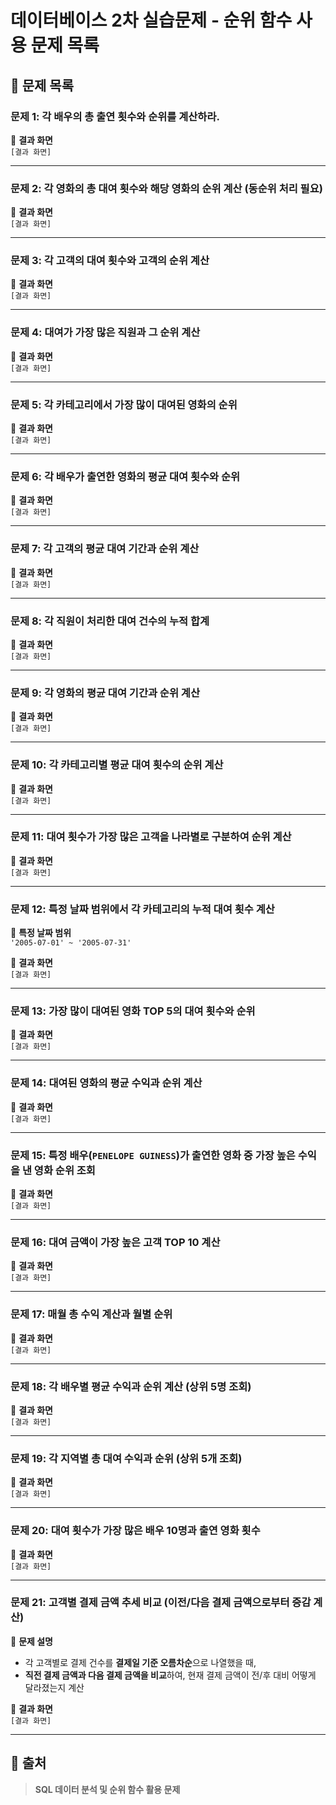 # 데이터베이스 2차 실습문제 - 순위 함수 사용 문제 목록

## 📝 문제 목록

### 문제 1: 각 배우의 총 출연 횟수와 순위를 계산하라.
🔹 **결과 화면**  
`[결과 화면]`

---

### 문제 2: 각 영화의 총 대여 횟수와 해당 영화의 순위 계산 (동순위 처리 필요)
🔹 **결과 화면**  
`[결과 화면]`

---

### 문제 3: 각 고객의 대여 횟수와 고객의 순위 계산
🔹 **결과 화면**  
`[결과 화면]`

---

### 문제 4: 대여가 가장 많은 직원과 그 순위 계산
🔹 **결과 화면**  
`[결과 화면]`

---

### 문제 5: 각 카테고리에서 가장 많이 대여된 영화의 순위
🔹 **결과 화면**  
`[결과 화면]`

---

### 문제 6: 각 배우가 출연한 영화의 평균 대여 횟수와 순위
🔹 **결과 화면**  
`[결과 화면]`

---

### 문제 7: 각 고객의 평균 대여 기간과 순위 계산
🔹 **결과 화면**  
`[결과 화면]`

---

### 문제 8: 각 직원이 처리한 대여 건수의 누적 합계
🔹 **결과 화면**  
`[결과 화면]`

---

### 문제 9: 각 영화의 평균 대여 기간과 순위 계산
🔹 **결과 화면**  
`[결과 화면]`

---

### 문제 10: 각 카테고리별 평균 대여 횟수의 순위 계산
🔹 **결과 화면**  
`[결과 화면]`

---

### 문제 11: 대여 횟수가 가장 많은 고객을 나라별로 구분하여 순위 계산
🔹 **결과 화면**  
`[결과 화면]`

---

### 문제 12: 특정 날짜 범위에서 각 카테고리의 누적 대여 횟수 계산
🔹 **특정 날짜 범위**  
`'2005-07-01' ~ '2005-07-31'`  

🔹 **결과 화면**  
`[결과 화면]`

---

### 문제 13: 가장 많이 대여된 영화 TOP 5의 대여 횟수와 순위
🔹 **결과 화면**  
`[결과 화면]`

---

### 문제 14: 대여된 영화의 평균 수익과 순위 계산
🔹 **결과 화면**  
`[결과 화면]`

---

### 문제 15: 특정 배우(`PENELOPE GUINESS`)가 출연한 영화 중 가장 높은 수익을 낸 영화 순위 조회
🔹 **결과 화면**  
`[결과 화면]`

---

### 문제 16: 대여 금액이 가장 높은 고객 TOP 10 계산
🔹 **결과 화면**  
`[결과 화면]`

---

### 문제 17: 매월 총 수익 계산과 월별 순위
🔹 **결과 화면**  
`[결과 화면]`

---

### 문제 18: 각 배우별 평균 수익과 순위 계산 (상위 5명 조회)
🔹 **결과 화면**  
`[결과 화면]`

---

### 문제 19: 각 지역별 총 대여 수익과 순위 (상위 5개 조회)
🔹 **결과 화면**  
`[결과 화면]`

---

### 문제 20: 대여 횟수가 가장 많은 배우 10명과 출연 영화 횟수
🔹 **결과 화면**  
`[결과 화면]`

---

### 문제 21: 고객별 결제 금액 추세 비교 (이전/다음 결제 금액으로부터 증감 계산)
🔹 **문제 설명**  
- 각 고객별로 결제 건수를 **결제일 기준 오름차순**으로 나열했을 때,  
- **직전 결제 금액과 다음 결제 금액을 비교**하여, 현재 결제 금액이 전/후 대비 어떻게 달라졌는지 계산  

🔹 **결과 화면**  
`[결과 화면]`

---

## 📢 출처
> **SQL 데이터 분석 및 순위 함수 활용 문제**

